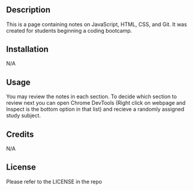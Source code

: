 # <Your-Project-Title>

## Description

This is a page containing notes on JavaScript, HTML, CSS, and Git. It was created for students beginning a coding bootcamp.

## Installation

N/A

## Usage

You may review the notes in each section. To decide which section to review next you can open Chrome DevTools (Right click on webpage and Inspect is the bottom option in that list) and recieve a randomly assigned study subject.

## Credits

N/A

## License

Please refer to the LICENSE in the repo
